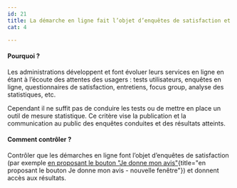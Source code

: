 ```yaml
---
id: 21
title: La démarche en ligne fait l’objet d’enquêtes de satisfaction et donne accès aux résultats
cat: 4

---
```


#### Pourquoi ?

Les administrations développent et font évoluer leurs services en ligne en étant à l’écoute des attentes des usagers : tests utilisateurs, enquêtes en ligne, questionnaires de satisfaction, entretiens, focus group, analyse des statistiques, etc.

Cependant il ne suffit pas de conduire les tests ou de mettre en place un outil de mesure statistique. Ce critère vise la publication et la communication au public des enquêtes conduites et des résultats atteints.

#### Comment contrôler ?

Contrôler que les démarches en ligne font l’objet d’enquêtes de satisfaction (par exemple [en proposant le bouton "Je donne mon avis"](https://observatoire.numerique.gouv.fr/Aide/Donner%20son%20avis){title="en proposant le bouton Je donne mon avis - nouvelle fenêtre"}) et donnent accès aux résultats.
